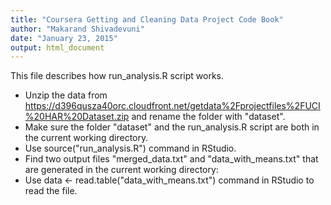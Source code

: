 ```yaml
---
title: "Coursera Getting and Cleaning Data Project Code Book"
author: "Makarand Shivadevuni"
date: "January 23, 2015"
output: html_document
---
```

This file describes how run_analysis.R script works.

* Unzip the data from https://d396qusza40orc.cloudfront.net/getdata%2Fprojectfiles%2FUCI%20HAR%20Dataset.zip  and rename the folder with "dataset".
* Make sure the folder "dataset" and the run_analysis.R script are both in the current working directory.
* Use source("run_analysis.R") command in RStudio.
* Find two output files "merged_data.txt" and "data_with_means.txt" that are generated in the current working directory:
*  Use data <- read.table("data_with_means.txt") command in RStudio to read the file.